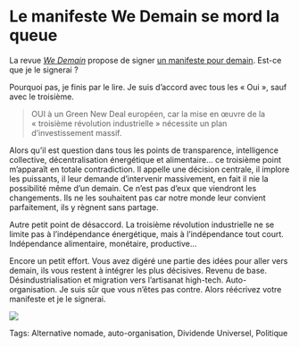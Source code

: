 # Le manifeste We Demain se mord la queue

La revue [*We Demain*](http://www.wedemain.fr/) propose de signer [un manifeste pour demain](http://blog.tcrouzet.comhttps://tcrouzet.com/images_tc/2012/11/manifestewedemain.png). Est-ce que je le signerai ?<span id="more-30087"></span>

Pourquoi pas, je finis par le lire. Je suis d’accord avec tous les « Oui », sauf avec le troisième.

> OUI à un Green New Deal européen, car la mise en œuvre de la « troisième révolution industrielle » nécessite un plan d’investissement massif.

Alors qu’il est question dans tous les points de transparence, intelligence collective, décentralisation énergétique et alimentaire… ce troisième point m’apparaît en totale contradiction. Il appelle une décision centrale, il implore les puissants, il leur demande d’intervenir massivement, en fait il nie la possibilité même d’un demain. Ce n’est pas d’eux que viendront les changements. Ils ne les souhaitent pas car notre monde leur convient parfaitement, ils y règnent sans partage.

Autre petit point de désaccord. La troisième révolution industrielle ne se limite pas à l’indépendance énergétique, mais à l’indépendance tout court. Indépendance alimentaire, monétaire, productive…

Encore un petit effort. Vous avez digéré une partie des idées pour aller vers demain, ils vous restent à intégrer les plus décisives. Revenu de base. Désindustrialisation et migration vers l’artisanat high-tech. Auto-organisation. Je suis sûr que vous n’êtes pas contre. Alors réécrivez votre manifeste et je le signerai.

![](http://blog.tcrouzet.comhttps://tcrouzet.com/images_tc/2012/11/manifestewedemain.png)



Tags: Alternative nomade, auto-organisation, Dividende Universel, Politique